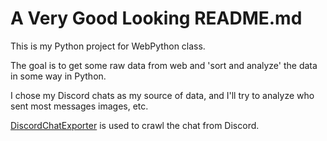 # A Very Good Looking README.md
This is my Python project for WebPython class.

The goal is to get some raw data from web and 'sort and analyze' the data in some way in Python.

I chose my Discord chats as my source of data, and I'll try to analyze who sent most messages images, etc.

[DiscordChatExporter](https://github.com/Tyrrrz/DiscordChatExporter) is used to crawl the chat from Discord.
